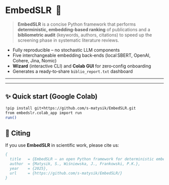# EmbedSLR &nbsp;🚀


> **EmbedSLR** is a concise Python framework that performs **deterministic, embedding‑based ranking** of publications and a **bibliometric audit** (keywords, authors, citations) to speed up the screening phase in systematic literature reviews.

* Fully reproducible – no stochastic LLM components  
* Five interchangeable embedding back‑ends (local SBERT, OpenAI, Cohere, Jina, Nomic)  
* **Wizard** (interactive CLI) and **Colab GUI** for zero‑config onboarding  
* Generates a ready‑to‑share `biblio_report.txt` dashboard  

---


---

## ✨ Quick start (Google Colab)

```bash
!pip install git+https://github.com/s-matysik/EmbedSLR.git
from embedslr.colab_app import run
run()

```

## 📝 Citing

If you use **EmbedSLR** in scientific work, please cite us:

```bibtex
{
  title   = {EmbedSLR – an open Python framework for deterministic embedding‑based screening and bibliometric validation in systematic literature reviews},
  author  = {Matysik, S., Wiśniewska, J., Frankowski, P.K.},
  year    = {2025},
  url     = {https://github.com/s-matysik/EmbedSLR/}
}

